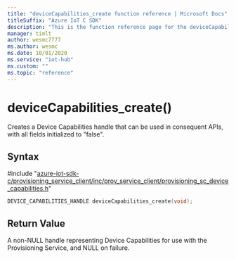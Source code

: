 ```yaml
---                             
title: "deviceCapabilities_create function reference | Microsoft Docs" 
titleSuffix: "Azure IoT C SDK"            
description: "This is the function reference page for the deviceCapabilities_create() function in the Azure IoT C SDK. This SDK is used with Azure IoT Hub and Azure IoT Hub Device Provisioning Service"            
manager: timlt                 
author: wesmc7777              
ms.author: wesmc               
ms.date: 10/01/2020                    
ms.service: "iot-hub"             
ms.custom: ""                
ms.topic: "reference"        
---                            
```


# deviceCapabilities_create()

Creates a Device Capabilities handle that can be used in consequent APIs, with all fields initialized to "false".

## Syntax

\#include "[azure-iot-sdk-c/provisioning_service_client/inc/prov_service_client/provisioning_sc_device_capabilities.h](../provisioning-sc-device-capabilities-h.md)"  
```C
DEVICE_CAPABILITIES_HANDLE deviceCapabilities_create(void);
```

## Return Value
A non-NULL handle representing Device Capabilities for use with the Provisioning Service, and NULL on failure.


